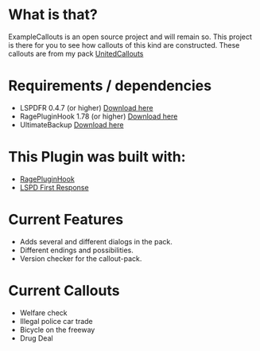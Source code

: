 # What is that?
ExampleCallouts is an open source project and will remain so.
This project is there for you to see how callouts of this kind are constructed.
These callouts are from my pack <a href="https://www.lcpdfr.com/downloads/gta5mods/scripts/20730-unitedcallouts-robbery-drugs-burglary-more/">UnitedCallouts</a>

 # Requirements / dependencies
- LSPDFR 0.4.7 (or higher) <a href="https://www.lcpdfr.com/files/file/7792-lspd-first-response">Download here</a>
- RagePluginHook 1.78 (or higher) <a href="https://ragepluginhook.net/Downloads.aspx">Download here</a>
- UltimateBackup <a href="https://bejoijo256.wixsite.com/bejoijo/post/ultimate-backup">Download here</a>

# This Plugin was built with:
- <a href="https://ragepluginhook.net/Downloads.aspx">RagePluginHook</a>
- <a href="https://www.lcpdfr.com/files/file/7792-lspd-first-response">LSPD First Response</a>

# Current Features
- Adds several and different dialogs in the pack.
- Different endings and possibilities.
- Version checker for the callout-pack.

# Current Callouts
- Welfare check
- Illegal police car trade
- Bicycle on the freeway
- Drug Deal
